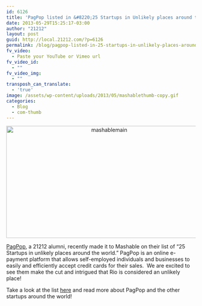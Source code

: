 ```yaml
---
id: 6126
title: 'PagPop listed in &#8220;25 Startups in Unlikely places around the world&#8221;'
date: 2013-05-29T15:25:17-03:00
author: "21212"
layout: post
guid: http://local.21212.com/?p=6126
permalink: /blog/pagpop-listed-in-25-startups-in-unlikely-places-around-the-world/
fv_video:
  - Paste your YouTube or Vimeo url
fv_video_id:
  - ""
fv_video_img:
  - ""
transposh_can_translate:
  - 'true'
image: /assets/wp-content/uploads/2013/05/mashablethumb-copy.gif
categories:
  - Blog
  - com-thumb
---
```

<p style="text-align: center;">
  <a href="http://local.21212.com/assets/wp-content/uploads/2013/05/mashablemain.jpg"><img class=" wp-image-6138 aligncenter" alt="mashablemain" src="{{ site.url }}/assets/wp-content/uploads/2013/05/mashablemain.jpg" width="532" height="299" srcset="{{ site.url }}/assets/wp-content/uploads/2013/05/mashablemain.jpg 950w, {{ site.url }}/assets/wp-content/uploads/2013/05/mashablemain-300x168.jpg 300w, {{ site.url }}/assets/wp-content/uploads/2013/05/mashablemain-450x253.jpg 450w" sizes="(max-width: 532px) 100vw, 532px" /></a>
</p>

[PagPop](https://www.pagpop.com.br/‎), a 21212 alumni, recently made it to Mashable on their list of &#8220;25 Startups in unlikely places around the world.&#8221; PagPop is an online e-payment platform that allows self-employed individuals and businesses to easily and efficiently accept credit cards for their sales.  We are excited to see them make the cut and intrigued that Rio is considered an unlikely place!

Take a look at the list [here](http://mashable.com/2013/05/15/25-startups-in-surprising-places/) and read more about PagPop and the other startups around the world!